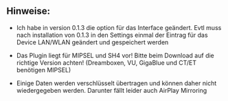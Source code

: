 ## Hinweise: ##
  * Ich habe in version 0.1.3 die option für das Interface geändert. Evtl muss nach installation von 0.1.3 in den Settings einmal der Eintrag für das Device LAN/WLAN geändert und gespeichert werden

  * Das Plugin liegt für MIPSEL und SH4 vor! Bitte beim Download auf die richtige Version achten! (Dreamboxen, VU, GigaBlue und CT/ET benötigen MIPSEL)

  * Einige Daten werden verschlüsselt übertragen und können daher nicht wiedergegeben werden. Darunter fällt leider auch AirPlay Mirroring